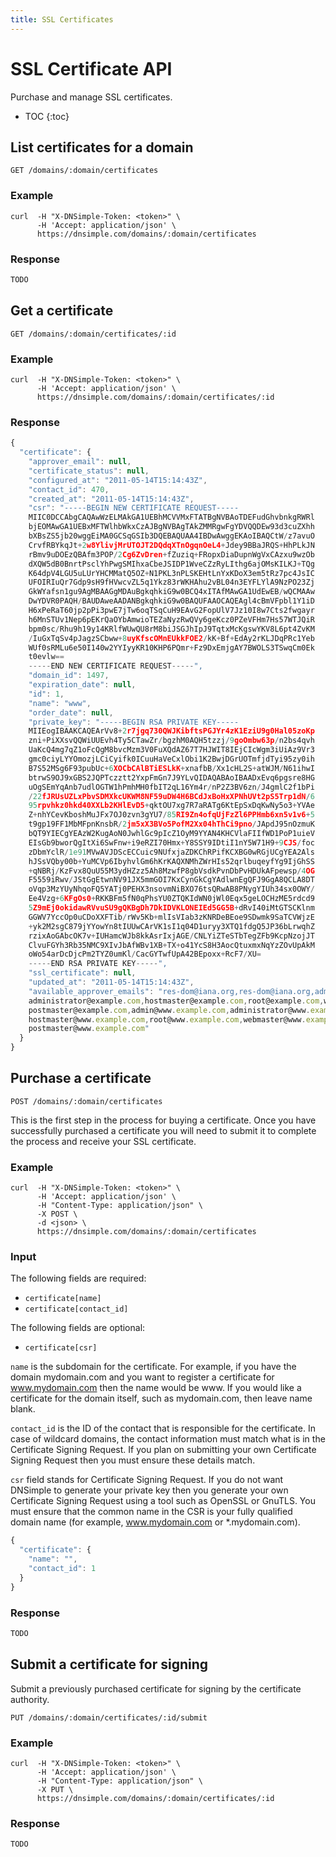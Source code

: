 ```yaml
---
title: SSL Certificates
---
```


# SSL Certificate API

Purchase and manage SSL certificates.

* TOC
{:toc}


## List certificates for a domain

    GET /domains/:domain/certificates

### Example

    curl  -H "X-DNSimple-Token: <token>" \
          -H 'Accept: application/json' \
          https://dnsimple.com/domains/:domain/certificates

### Response

~~~ js
TODO
~~~


## Get a certificate

    GET /domains/:domain/certificates/:id

### Example

    curl  -H "X-DNSimple-Token: <token>" \
          -H 'Accept: application/json' \
          https://dnsimple.com/domains/:domain/certificates/:id

### Response

~~~ js
{
  "certificate": {
    "approver_email": null,
    "certificate_status": null,
    "configured_at": "2011-05-14T15:14:43Z",
    "contact_id": 470,
    "created_at": "2011-05-14T15:14:43Z",
    "csr": "-----BEGIN NEW CERTIFICATE REQUEST-----
    MIIC0DCCAbgCAQAwWzELMAkGA1UEBhMCVVMxFTATBgNVBAoTDEFudGhvbnkgRWRl
    bjEOMAwGA1UEBxMFTWlhbWkxCzAJBgNVBAgTAkZMMRgwFgYDVQQDEw93d3cuZXhh
    bXBsZS5jb20wggEiMA0GCSqGSIb3DQEBAQUAA4IBDwAwggEKAoIBAQCtW/z7avuO
    CrvfRBYkqJt+2w8YlivjMrUTOJT2DQdqXTnOgqnOeL4+Jdey9BBaJRQS+HhPLkJN
    rBmv9uDOEzQBAfm3POP/2Cg6ZvDren+fZuziq+FRopxDiaDupnWgVxCAzxu9wzOb
    dXQW5dB0BnrtPsclYhPwgSMIhxaCbeJSIDP1WveCZzRyLIthg6ajOMsKILKJ+TQg
    K64dpV4LGU5uLUrYHCMMatQ5OZ+N1PKL3nPLSKEHtLnYxKDoX3em5tRz7pc4JsIC
    UFOIRIuQr7Gdp9sH9fHVwcvZL5q1Ykz83rWKHAhu2vBL04n3EYFLYlA9NzPO23Zj
    GkWYafsn1gu9AgMBAAGgMDAuBgkqhkiG9w0BCQ4xITAfMAwGA1UdEwEB/wQCMAAw
    DwYDVR0PAQH/BAUDAweAADANBgkqhkiG9w0BAQUFAAOCAQEAgl4cBmVFpbl1Y1iD
    H6xPeRaT60jp2pPi3pwE7jTw6oqTSqCuH9EAvG2FopUlV7Jz10I8w7Cts2fwgayr
    h6MnSTUv1Nep6pEKrQaOYbAmwioTEZaNyzRwQVy6geKcz0PZeVFHm7Hs57WTJQiR
    bpm0sc/Rhu9h19y14KRlfWUwQU8rM8biJSGJhIpJ9TqtxMcKgswYKV8L6pt4ZvKM
    /IuGxTqSv4pJagzSCbww+8uyKfscOMnEUkkFOE2/kK+Bf+EdAy2rKLJDqPRc1Yeb
    WUf0sRMLu6e50I140w2YYIyyKR10KHP6PQmr+Fz9DxEmjgAY7BWOLS3TSwqCm0Ek
    t0evlw==
    -----END NEW CERTIFICATE REQUEST-----",
    "domain_id": 1497,
    "expiration_date": null,
    "id": 1,
    "name": "www",
    "order_date": null,
    "private_key": "-----BEGIN RSA PRIVATE KEY-----
    MIIEogIBAAKCAQEArVv8+2r7jgq730QWJKibftsPGJYr4zK1EziU9g0Hal05zoKp
    zni+PiXXsvQQWiUUEvh4Ty5CTawZr/bgzhM0AQH5tzzj/9goOmbw63p/n2bs4qvh
    UaKcQ4mg7qZ1oFcQgM8bvcMzm3V0FuXQdAZ67T7HJWIT8IEjCIcWgm3iUiAz9Vr3
    gmc0ciyLYYOmozjLCiCyifk0ICuuHaVeCxlObi1K2BwjDGrUOTmfjdTyi95zy0ih
    B7S52MSg6F93pubUc+6XOCbCAlBTiESLkK+xnafbB/Xx1cHL2S+atWJM/N61ihwI
    btrwS9OJ9xGBS2JQPTczztt2YxpFmGn7J9YLvQIDAQABAoIBAADxEvq6pgsre8HG
    uOgSEmYqAnb7udlOGTW1hPmhMH0fbIT2qL16Ym4r/nP2Z3BV6zn/J4gmlC2f1bPi
    /22fJRUsUZLxPbvSDMXkcUKWM8NF59uDW4H6BCdJxBoHxXPNhUVt2pS5Trp1dN/6
    95rpvhkz0hkd40XXLb2KHlEvD5+qktOU7xg7R7aRATg6KtEpSxDqKwNy5o3+YVAe
    Z+nhYCevKboshMuJFx7OJ0zvn3gYU7/85RI9Zn4ofqUjFzZl6PPHmb6xn5v1v6+5
    t9gp19FF1MbMFpnKnsbR/2jm5xX3BVo5PofM2Xx04hThCi9pno/JApdJ95nOzmuK
    bQT9YIECgYEAzW2KugAoN0JwhlGc9pIcZ1OyM9YYAN4KHCVlaFIIfWD1PoP1uieV
    EIsGb9bworQgItXi6SwFnw+i9eRZI70Hmx+Y8SSY9IDtiI1nY5W71H9+9CJS/foc
    zDbmYclR/1e91MVwAVJDScECCuic9NUfxjaZDKChRPifKCXBG0wRGjUCgYEA2Als
    hJSsVQby00b+YuMCVp6IbyhvlGm6hKrKAQXNMhZWrHIs52qrlbuqeyfYg9IjGhSS
    +qNBRj/KzFvx8QuU55M3ydHZzz5Ah8MzwfP8gbVsdkPvnDbPvHDUkAFpewsp/4OG
    F5559iRwv/JStGgEtwnNV91JX5mmGOI7KxCynGkCgYAdlwnEgQFJ9GgA8QCLA8DT
    oVqp3MzYUyNhqoFQ5YATj0PEHX3nsovmNiBXO76tsQRwAB8PNygYIUh34sx0OWY/
    Ee4Vzg+6KFgOs0+RKKBFm5fN0qPhsYU0ZTQKIdWN0jWl0Eqx5geLOCHzME5rdcd9
    5Z9mEj0okidawRVvuSU9gQKBgDh7DkIDVKLONEIEd5GG5B+dRvI40iMtGTSCKlnm
    GGWV7YccOp0uCDoXXFTib/rWv5Kb+mlIsVIab3zKNRDeBEoe9SDwmk9SaTCVWjzE
    +yk2M2sgC879jYYowYn8tIUUwCArVK1sI1q04D1uryy3XTQ1fdgQ5JP36bLrwqhZ
    rzixAoGAbcOK7v+IUHamcWJb8kkAsrIxjAGE/CNLYiZTeSTbTegZFb9KcpNzojJT
    ClvuFGYh3Rb35NMC9XIvJbAfWBv1XB+TX+o41YcS8H3AocQtuxmxNqYzZOvUpAkM
    oWo54arDcDjcPm2TYZ0umKl/CacGYTwfUpA42BEpoxx+RcF7/XU=
    -----END RSA PRIVATE KEY-----",
    "ssl_certificate": null,
    "updated_at": "2011-05-14T15:14:43Z",
    "available_approver_emails": "res-dom@iana.org,res-dom@iana.org,admin@example.com,
    administrator@example.com,hostmaster@example.com,root@example.com,webmaster@example.com,
    postmaster@example.com,admin@www.example.com,administrator@www.example.com,
    hostmaster@www.example.com,root@www.example.com,webmaster@www.example.com,
    postmaster@www.example.com"
  }
}
~~~


## Purchase a certificate

    POST /domains/:domain/certificates

This is the first step in the process for buying a certificate. Once you have successfully purchased a certificate you will need to submit it to complete the process and receive your SSL certificate.

### Example

    curl  -H "X-DNSimple-Token: <token>" \
          -H 'Accept: application/json' \
          -H "Content-Type: application/json" \
          -X POST \
          -d <json> \
          https://dnsimple.com/domains/:domain/certificates

### Input

The following fields are required:

- `certificate[name]`
- `certificate[contact_id]`

The following fields are optional:

- `certificate[csr]`

`name` is the subdomain for the certificate. For example, if you have the domain mydomain.com and you want to register a certificate for www.mydomain.com then the name would be www. If you would like a certificate for the domain itself, such as mydomain.com, then leave name blank.

`contact_id` is the ID of the contact that is responsible for the certificate. In case of wildcard domains, the contact information must match what is in the Certificate Signing Request. If you plan on submitting your own Certificate Signing Request then you must ensure these details match.

`csr` field stands for Certificate Signing Request. If you do not want DNSimple to generate your private key then you generate your own Certificate Signing Request using a tool such as OpenSSL or GnuTLS. You must ensure that the common name in the CSR is your fully qualified domain name (for example, www.mydomain.com or *.mydomain.com).

~~~ js
{
  "certificate": {
    "name": "",
    "contact_id": 1
  }
}
~~~

### Response

~~~ js
TODO
~~~


## Submit a certificate for signing

Submit a previously purchased certificate for signing by the certificate authority.

    PUT /domains/:domain/certificates/:id/submit

### Example

    curl  -H "X-DNSimple-Token: <token>" \
          -H 'Accept: application/json' \
          -H "Content-Type: application/json" \
          -X PUT \
          https://dnsimple.com/domains/:domain/certificates/:id

### Response

~~~ js
TODO
~~~


